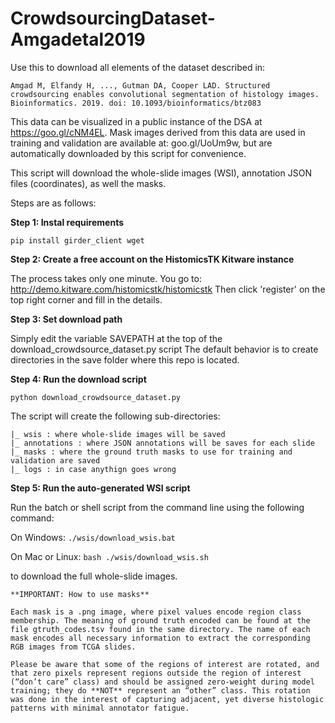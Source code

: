 # CrowdsourcingDataset-Amgadetal2019

Use this to download all elements of the dataset described in: 

```
Amgad M, Elfandy H, ..., Gutman DA, Cooper LAD. Structured crowdsourcing enables convolutional segmentation of histology images. Bioinformatics. 2019. doi: 10.1093/bioinformatics/btz083
```

This data can be visualized in a public instance of the DSA at https://goo.gl/cNM4EL. Mask images derived from this data are used in training and validation are available at: goo.gl/UoUm9w, but are automatically downloaded by this script for convenience.

This script will download the whole-slide images (WSI), annotation JSON files (coordinates), as well the masks. 

Steps are as follows:

**Step 1: Instal requirements**
  
  `pip install girder_client wget`
  
**Step 2: Create a free account on the HistomicsTK Kitware instance**
  
  The process takes only one minute. You go to:
  http://demo.kitware.com/histomicstk/histomicstk
  Then click 'register' on the top right corner and fill in the details.

**Step 3: Set download path**
  
  Simply edit the variable SAVEPATH at the top of the download_crowdsource_dataset.py script
  The default behavior is to create directories in the save folder where this repo is located.

**Step 4: Run the download script**
  
  `python download_crowdsource_dataset.py`
  
  The script will create the following sub-directories: 
  
    |_ wsis : where whole-slide images will be saved  
    |_ annotations : where JSON annotations will be saves for each slide
    |_ masks : where the ground truth masks to use for training and validation are saved
    |_ logs : in case anythign goes wrong

**Step 5: Run the auto-generated WSI script**

  Run the batch or shell script from the command line using the following command:
  
  On Windows:
    `./wsis/download_wsis.bat`
    
  On Mac or Linux:
    `bash ./wsis/download_wsis.sh`
  
  to download the full whole-slide images.
  
```
**IMPORTANT: How to use masks**

Each mask is a .png image, where pixel values encode region class membership. The meaning of ground truth encoded can be found at the file gtruth_codes.tsv found in the same directory. The name of each mask encodes all necessary information to extract the corresponding RGB images from TCGA slides.

Please be aware that some of the regions of interest are rotated, and that zero pixels represent regions outside the region of interest (“don’t care” class) and should be assigned zero-weight during model training; they do **NOT** represent an “other” class. This rotation was done in the interest of capturing adjacent, yet diverse histologic patterns with minimal annotator fatigue.
```
